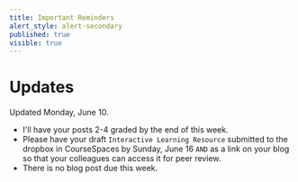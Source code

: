 ```yaml
---
title: Important Reminders
alert_style: alert-secondary
published: true
visible: true
---
```


# Updates
Updated Monday, June 10.

- I'll have your posts 2-4 graded by the end of this week.
- Please have your draft `Interactive Learning Resource` submitted to the dropbox in CourseSpaces by Sunday, June 16 `AND` as a link on your blog so that your colleagues can access it for peer review.
- There is no blog post due this week.
